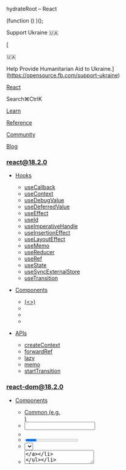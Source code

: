 hydrateRoot – React

(function () )();

Support Ukraine 🇺🇦

[

🇺🇦

Help Provide Humanitarian Aid to Ukraine.](https://opensource.fb.com/support-ukraine)

[React](../../../index.html)

Search⌘CtrlK

[Learn](../../../learn.html)

[Reference](../../react.html)

[Community](../../../community.html)

[Blog](../../../blog.html)

[](https://github.com/facebook/react/releases)

### react@18.2.0

*   [Hooks](../../react.html "Hooks")
    
    *   [useCallback](../../react/useCallback.html "useCallback")
    *   [useContext](../../react/useContext.html "useContext")
    *   [useDebugValue](../../react/useDebugValue.html "useDebugValue")
    *   [useDeferredValue](../../react/useDeferredValue.html "useDeferredValue")
    *   [useEffect](../../react/useEffect.html "useEffect")
    *   [useId](../../react/useId.html "useId")
    *   [useImperativeHandle](../../react/useImperativeHandle.html "useImperativeHandle")
    *   [useInsertionEffect](../../react/useInsertionEffect.html "useInsertionEffect")
    *   [useLayoutEffect](../../react/useLayoutEffect.html "useLayoutEffect")
    *   [useMemo](../../react/useMemo.html "useMemo")
    *   [useReducer](../../react/useReducer.html "useReducer")
    *   [useRef](../../react/useRef.html "useRef")
    *   [useState](../../react/useState.html "useState")
    *   [useSyncExternalStore](../../react/useSyncExternalStore.html "useSyncExternalStore")
    *   [useTransition](../../react/useTransition.html "useTransition")
    
*   [Components](../../react/components.html "Components")
    
    *   [<Fragment> (<>)](../../react/Fragment.html "<Fragment> (<>)")
    *   [<Profiler>](../../react/Profiler.html "<Profiler>")
    *   [<StrictMode>](../../react/StrictMode.html "<StrictMode>")
    *   [<Suspense>](../../react/Suspense.html "<Suspense>")
    
*   [APIs](../../react/apis.html "APIs")
    
    *   [createContext](../../react/createContext.html "createContext")
    *   [forwardRef](../../react/forwardRef.html "forwardRef")
    *   [lazy](../../react/lazy.html "lazy")
    *   [memo](../../react/memo.html "memo")
    *   [startTransition](../../react/startTransition.html "startTransition")
    

### react-dom@18.2.0

*   [Components](../components.html "Components")
    
    *   [Common (e.g. <div>)](../components/common.html "Common (e.g. <div>)")
    *   [<input>](../components/input.html "<input>")
    *   [<option>](../components/option.html "<option>")
    *   [<progress>](../components/progress.html "<progress>")
    *   [<select>](../components/select.html "<select>")
    *   [<textarea>](../components/textarea.html "<textarea>")
    
*   [APIs](../../react-dom.html "APIs")
    
    *   [createPortal](../createPortal.html "createPortal")
    *   [flushSync](../flushSync.html "flushSync")
    *   [findDOMNode](../findDOMNode.html "findDOMNode")
    *   [hydrate](../hydrate.html "hydrate")
    *   [render](../render.html "render")
    *   [unmountComponentAtNode](../unmountComponentAtNode.html "unmountComponentAtNode")
    
*   [Client APIs](../client.html "Client APIs")
    
    *   [createRoot](createRoot.html "createRoot")
    *   [hydrateRoot](hydrateRoot.html "hydrateRoot")
    
*   [Server APIs](../server.html "Server APIs")
    
    *   [renderToNodeStream](../server/renderToNodeStream.html "renderToNodeStream")
    *   [renderToPipeableStream](../server/renderToPipeableStream.html "renderToPipeableStream")
    *   [renderToReadableStream](../server/renderToReadableStream.html "renderToReadableStream")
    *   [renderToStaticMarkup](../server/renderToStaticMarkup.html "renderToStaticMarkup")
    *   [renderToStaticNodeStream](../server/renderToStaticNodeStream.html "renderToStaticNodeStream")
    *   [renderToString](../server/renderToString.html "renderToString")
    

### Legacy APIs

*   [Legacy React APIs](../../react/legacy.html "Legacy React APIs")
    
    *   [Children](../../react/Children.html "Children")
    *   [cloneElement](../../react/cloneElement.html "cloneElement")
    *   [Component](../../react/Component.html "Component")
    *   [createElement](../../react/createElement.html "createElement")
    *   [createFactory](../../react/createFactory.html "createFactory")
    *   [createRef](../../react/createRef.html "createRef")
    *   [isValidElement](../../react/isValidElement.html "isValidElement")
    *   [PureComponent](../../react/PureComponent.html "PureComponent")
    

Is this page useful?

[API Reference](../../react.html)

[Client APIs](../client.html)

hydrateRoot[](#undefined "Link for this heading")
=================================================

`hydrateRoot` lets you display React components inside a browser DOM node whose HTML content was previously generated by [`react-dom/server`.](../server.html)

    const root = hydrateRoot(domNode, reactNode, options?)

*   [Reference](#reference)
    *   [`hydrateRoot(domNode, reactNode, options?)`](#hydrateroot)
    *   [`root.render(reactNode)`](#root-render)
    *   [`root.unmount()`](#root-unmount)
*   [Usage](#usage)
    *   [Hydrating server-rendered HTML](#hydrating-server-rendered-html)
    *   [Hydrating an entire document](#hydrating-an-entire-document)
    *   [Suppressing unavoidable hydration mismatch errors](#suppressing-unavoidable-hydration-mismatch-errors)
    *   [Handling different client and server content](#handling-different-client-and-server-content)
    *   [Updating a hydrated root component](#updating-a-hydrated-root-component)

* * *

Reference[](#reference "Link for Reference ")
---------------------------------------------

### `hydrateRoot(domNode, reactNode, options?)`[](#hydrateroot "Link for this heading")

Call `hydrateRoot` to “attach” React to existing HTML that was already rendered by React in a server environment.

    import  from 'react-dom/client';const domNode = document.getElementById('root');const root = hydrateRoot(domNode, reactNode);

React will attach to the HTML that exists inside the `domNode`, and take over managing the DOM inside it. An app fully built with React will usually only have one `hydrateRoot` call with its root component.

[See more examples below.](#usage)

#### Parameters[](#parameters "Link for Parameters ")

*   `domNode`: A [DOM element](https://developer.mozilla.org/en-US/docs/Web/API/Element) that was rendered as the root element on the server.
    
*   `reactNode`: The “React node” used to render the existing HTML. This will usually be a piece of JSX like `<App />` which was rendered with a `ReactDOM Server` method such as `renderToPipeableStream(<App />)`.
    
*   **optional** `options`: An object with options for this React root.
    
    *   **optional** `onRecoverableError`: Callback called when React automatically recovers from errors.
    *   **optional** `identifierPrefix`: A string prefix React uses for IDs generated by [`useId`.](../../react/useId.html) Useful to avoid conflicts when using multiple roots on the same page. Must be the same prefix as used on the server.

#### Returns[](#returns "Link for Returns ")

`hydrateRoot` returns an object with two methods: [`render`](#root-render) and [`unmount`.](#root-unmount)

#### Caveats[](#caveats "Link for Caveats ")

*   `hydrateRoot()` expects the rendered content to be identical with the server-rendered content. You should treat mismatches as bugs and fix them.
*   In development mode, React warns about mismatches during hydration. There are no guarantees that attribute differences will be patched up in case of mismatches. This is important for performance reasons because in most apps, mismatches are rare, and so validating all markup would be prohibitively expensive.
*   You’ll likely have only one `hydrateRoot` call in your app. If you use a framework, it might do this call for you.
*   If your app is client-rendered with no HTML rendered already, using `hydrateRoot()` is not supported. Use [`createRoot()`](createRoot.html) instead.

* * *

### `root.render(reactNode)`[](#root-render "Link for this heading")

Call `root.render` to update a React component inside a hydrated React root for a browser DOM element.

    root.render(<App />);

React will update `<App />` in the hydrated `root`.

[See more examples below.](#usage)

#### Parameters[](#root-render-parameters "Link for Parameters ")

*   `reactNode`: A “React node” that you want to update. This will usually be a piece of JSX like `<App />`, but you can also pass a React element constructed with [`createElement()`](../../react/createElement.html), a string, a number, `null`, or `undefined`.

#### Returns[](#root-render-returns "Link for Returns ")

`root.render` returns `undefined`.

#### Caveats[](#root-render-caveats "Link for Caveats ")

*   If you call `root.render` before the root has finished hydrating, React will clear the existing server-rendered HTML content and switch the entire root to client rendering.

* * *

### `root.unmount()`[](#root-unmount "Link for this heading")

Call `root.unmount` to destroy a rendered tree inside a React root.

    root.unmount();

An app fully built with React will usually not have any calls to `root.unmount`.

This is mostly useful if your React root’s DOM node (or any of its ancestors) may get removed from the DOM by some other code. For example, imagine a jQuery tab panel that removes inactive tabs from the DOM. If a tab gets removed, everything inside it (including the React roots inside) would get removed from the DOM as well. You need to tell React to “stop” managing the removed root’s content by calling `root.unmount`. Otherwise, the components inside the removed root won’t clean up and free up resources like subscriptions.

Calling `root.unmount` will unmount all the components in the root and “detach” React from the root DOM node, including removing any event handlers or state in the tree.

#### Parameters[](#root-unmount-parameters "Link for Parameters ")

`root.unmount` does not accept any parameters.

#### Returns[](#root-unmount-returns "Link for Returns ")

`render` returns `null`.

#### Caveats[](#root-unmount-caveats "Link for Caveats ")

*   Calling `root.unmount` will unmount all the components in the tree and “detach” React from the root DOM node.
    
*   Once you call `root.unmount` you cannot call `root.render` again on the root. Attempting to call `root.render` on an unmounted root will throw a “Cannot update an unmounted root” error.
    

* * *

Usage[](#usage "Link for Usage ")
---------------------------------

### Hydrating server-rendered HTML[](#hydrating-server-rendered-html "Link for Hydrating server-rendered HTML ")

If your app’s HTML was generated by [`react-dom/server`](createRoot.html), you need to _hydrate_ it on the client.

    import  from 'react-dom/client';hydrateRoot(document.getElementById('root'), <App />);

This will hydrate the server HTML inside the browser DOM node with the React component for your app. Usually, you will do it once at startup. If you use a framework, it might do this behind the scenes for you.

To hydrate your app, React will “attach” your components’ logic to the initial generated HTML from the server. Hydration turns the initial HTML snapshot from the server into a fully interactive app that runs in the browser.

index.htmlindex.jsApp.js

index.js

Reset[Fork](https://codesandbox.io/api/v1/sandboxes/define?undefined "Open in CodeSandbox")

import './styles.css';
import  from 'react-dom/client';
import App from './App.js';

hydrateRoot(
  document.getElementById('root'),
  <App />
);

You shouldn’t need to call `hydrateRoot` again or to call it in more places. From this point on, React will be managing the DOM of your application. To update the UI, your components will [use state](../../react/useState.html) instead.

### Pitfall

The React tree you pass to `hydrateRoot` needs to produce **the same output** as it did on the server.

This is important for the user experience. The user will spend some time looking at the server-generated HTML before your JavaScript code loads. Server rendering creates an illusion that the app loads faster by showing the HTML snapshot of its output. Suddenly showing different content breaks that illusion. This is why the server render output must match the initial render output on the client.

The most common causes leading to hydration errors include:

*   Extra whitespace (like newlines) around the React-generated HTML inside the root node.
*   Using checks like `typeof window !== 'undefined'` in your rendering logic.
*   Using browser-only APIs like [`window.matchMedia`](https://developer.mozilla.org/en-US/docs/Web/API/Window/matchMedia) in your rendering logic.
*   Rendering different data on the server and the client.

React recovers from some hydration errors, but **you must fix them like other bugs.** In the best case, they’ll lead to a slowdown; in the worst case, event handlers can get attached to the wrong elements.

* * *

### Hydrating an entire document[](#hydrating-an-entire-document "Link for Hydrating an entire document ")

Apps fully built with React can render the entire document as JSX, including the [`<html>`](https://developer.mozilla.org/en-US/docs/Web/HTML/Element/html) tag:

    function App() 

To hydrate the entire document, pass the [`document`](https://developer.mozilla.org/en-US/docs/Web/API/Window/document) global as the first argument to `hydrateRoot`:

    import  from 'react-dom/client';import App from './App.js';hydrateRoot(document, <App />);

* * *

### Suppressing unavoidable hydration mismatch errors[](#suppressing-unavoidable-hydration-mismatch-errors "Link for Suppressing unavoidable hydration mismatch errors ")

If a single element’s attribute or text content is unavoidably different between the server and the client (for example, a timestamp), you may silence the hydration mismatch warning.

To silence hydration warnings on an element, add `suppressHydrationWarning=`:

index.htmlindex.jsApp.js

App.js

Reset[Fork](https://codesandbox.io/api/v1/sandboxes/define?undefined "Open in CodeSandbox")

export default function App() {
  return (
    <h1 suppressHydrationWarning\=\>
      Current Date: 
    </h1\>
  );
}

This only works one level deep, and is intended to be an escape hatch. Don’t overuse it. Unless it’s text content, React still won’t attempt to patch it up, so it may remain inconsistent until future updates.

* * *

### Handling different client and server content[](#handling-different-client-and-server-content "Link for Handling different client and server content ")

If you intentionally need to render something different on the server and the client, you can do a two-pass rendering. Components that render something different on the client can read a [state variable](../../react/useState.html) like `isClient`, which you can set to `true` in an [Effect](../../react/useEffect.html):

index.htmlindex.jsApp.js

App.js

Reset[Fork](https://codesandbox.io/api/v1/sandboxes/define?undefined "Open in CodeSandbox")

import  from "react";

export default function App() {
  const \[isClient, setIsClient\] = useState(false);

  useEffect(() \=> {
    setIsClient(true);
  }, \[\]);

  return (
    <h1\>
      
    </h1\>
  );
}

This way the initial render pass will render the same content as the server, avoiding mismatches, but an additional pass will happen synchronously right after hydration.

### Pitfall

This approach makes hydration slower because your components have to render twice. Be mindful of the user experience on slow connections. The JavaScript code may load significantly later than the initial HTML render, so rendering a different UI immediately after hydration may also feel jarring to the user.

* * *

### Updating a hydrated root component[](#updating-a-hydrated-root-component "Link for Updating a hydrated root component ")

After the root has finished hydrating, you can call [`root.render`](#root-render) to update the root React component. **Unlike with [`createRoot`](createRoot.html), you don’t usually need to do this because the initial content was already rendered as HTML.**

If you call `root.render` at some point after hydration, and the component tree structure matches up with what was previously rendered, React will [preserve the state.](../../../learn/preserving-and-resetting-state.html) Notice how you can type in the input, which means that the updates from repeated `render` calls every second in this example are not destructive:

index.htmlindex.jsApp.js

index.js

Reset[Fork](https://codesandbox.io/api/v1/sandboxes/define?undefined "Open in CodeSandbox")

import  from 'react-dom/client';
import './styles.css';
import App from './App.js';

const root = hydrateRoot(
  document.getElementById('root'),
  <App counter\= />
);

let i = 0;
setInterval(() \=> {
  root.render(<App counter\= />);
  i++;
}, 1000);

It is uncommon to call [`root.render`](#root-render) on a hydrated root. Usually, you’ll [update state](../../react/useState.html) inside one of the components instead.

[PreviouscreateRoot](createRoot.html)[NextServer APIs](../server.html)

* * *

How do you like these docs?

[Take our survey!](https://www.surveymonkey.co.uk/r/PYRPF3X)

* * *

[

](https://opensource.fb.com/)

©2023

[Learn React](../../../learn.html)

[Quick Start](../../../learn.html)

[Installation](../../../learn/installation.html)

[Describing the UI](../../../learn/describing-the-ui.html)

[Adding Interactivity](../../../learn/adding-interactivity.html)

[Managing State](../../../learn/managing-state.html)

[Escape Hatches](../../../learn/escape-hatches.html)

[API Reference](../../react.html)

[React APIs](../../react.html)

[React DOM APIs](../../react-dom.html)

[Community](../../../community.html)

[Code of Conduct](https://github.com/facebook/react/blob/main/CODE_OF_CONDUCT.md)

[Meet the Team](../../../community/team.html)

[Docs Contributors](../../../community/docs-contributors.html)

[Acknowledgements](../../../community/acknowledgements.html)

More

[Blog](../../../blog.html)

[React Native](https://reactnative.dev/)

[Privacy](https://opensource.facebook.com/legal/privacy)

[Terms](https://opensource.fb.com/legal/terms/)

[](https://www.facebook.com/react)[](https://twitter.com/reactjs)[](https://github.com/facebook/react)

On this page
------------

*   [Overview](#)
*   [Reference](#reference)
*   [`hydrateRoot(domNode, reactNode, options?)`](#hydrateroot)
*   [`root.render(reactNode)`](#root-render)
*   [`root.unmount()`](#root-unmount)
*   [Usage](#usage)
*   [Hydrating server-rendered HTML](#hydrating-server-rendered-html)
*   [Hydrating an entire document](#hydrating-an-entire-document)
*   [Suppressing unavoidable hydration mismatch errors](#suppressing-unavoidable-hydration-mismatch-errors)
*   [Handling different client and server content](#handling-different-client-and-server-content)
*   [Updating a hydrated root component](#updating-a-hydrated-root-component)

